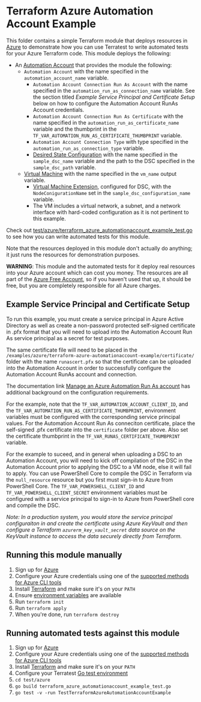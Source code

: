 # Terraform Azure Automation Account Example

This folder contains a simple Terraform module that deploys resources in [Azure](https://azure.microsoft.com/) to demonstrate how you can use Terratest to write automated tests for your Azure Terraform code. This module deploys the following:

- An [Automation Account](https://azure.microsoft.com/en-us/services/automation/) that provides the module the following:
  - `Automation Account` with the name specified in the `automation_account_name` variable.
    - `Automation Account Connection Run As Account` with the name specified in the `automation_run_as_connection_name` variable.  See the section titled *_Example Service Principal and Certificate Setup_* below on how to configure the Automation Account RunAs Account credentials.
    - `Automation Account Connection Run As Certificate` with the name specified in the `automation_run_as_certificate_name` variable and the thumbprint in the `TF_VAR_AUTOMATION_RUN_AS_CERTIFICATE_THUMBPRINT` variable.
    - `Automation Account Connection Type` with type specified in the `automation_run_as_connection_type` variable.
    - [Desired State Configuration](https://docs.microsoft.com/en-us/powershell/scripting/dsc/getting-started/winGettingStarted?view=powershell-7#:~:text=Get%20started%20with%20Desired%20State%20Configuration%20%28DSC%29%20for,Windows%20PowerShell%20Desired%20State%20Configuration%20log%20files.%20) with the name specified in the `sample_dsc_name` variable and the path to the DSC specified in the `sample_dsc_path` variable.
  - [Virtual Machine](https://docs.microsoft.com/en-us/azure/virtual-machines/) with the name specified in the `vm_name` output variable.
    - [Virtual Machine Extension](https://docs.microsoft.com/en-us/azure/virtual-machines/extensions/overview#:~:text=Troubleshoot%20extensions%20%20%20%20Namespace%20%20,Encryption%20for%20Windows%20%2012%20more%20rows%20), configured for DSC, with the `NodeConigurationName` set in the `sample_dsc_configuration_name` variable.
    - The VM includes a virtual network, a subnet, and a network interface with hard-coded configuration as it is not pertinent to this example.

Check out [test/azure/terraform_azure_automationaccount_example_test.go](/test/azure/terraform_azure_automationaccount_example_test.go) to see how you can write
automated tests for this module.

Note that the resources deployed in this module don't actually do anything; it just runs the resources for demonstration purposes.

**WARNING**: This module and the automated tests for it deploy real resources into your Azure account which can cost you
money. The resources are all part of the [Azure Free Account](https://azure.microsoft.com/en-us/free/), so if you haven't used that up,
it should be free, but you are completely responsible for all Azure charges.

## Example Service Principal and Certificate Setup

To run this example, you must create a service principal in Azure Active Directory as well as create a non-password protected self-signed certificate in .pfx format that you will need to upload into the Automation Account Run As service principal as a secret for test purposes.

The same certificate file will need to be placed in the `/examples/azure/terraform-azure-automationaccount-example/certificate/` folder with the name `runascert.pfx` so that the certificate can be uploaded into the Automation Account in order to successfully configure the Automation Account RunAs account and connection.

The documentation link [Manage an Azure Automation Run As account](https://docs.microsoft.com/en-us/azure/automation/manage-runas-account#:~:text=1%20Go%20to%20your%20Automation%20account%20and%20select,locate%20the%20role%20definition%20that%20is%20being%20used.) has additional background on the configuration requirements.  

For the example, note that the `TF_VAR_AUTOMATION_ACCOUNT_CLIENT_ID`, and the `TF_VAR_AUTOMATION_RUN_AS_CERTIFICATE_THUMBPRINT`, environment variables must be configured with the corresponding service principal values. For the Automation Account Run As conneciton certificate, place the self-signed .pfx certificate  into the `certificate` folder per above.  Also set the certificate thumbprint in the `TF_VAR_RUNAS_CERTIFICATE_THUMBPRINT` variable.

For the example to suceed, and in general when uploading a DSC to an Automation Account, you will need to kick off compilation of the DSC in the Automation Account prior to applying the DSC to a VM node, else it will fail to apply.  You can use PowerShell Core to compile the DSC in Terraform via the `null_resource` resource but you first must sign-in to Azure from PowerShell Core. The `TF_VAR_POWERSHELL_CLIENT_ID` and `TF_VAR_POWERSHELL_CLIENT_SECRET` environment variables must be configured with a service principal to sign-in to Azure from PowerShell core and compile the DSC.

*_Note: In a production system, you would store the service principal configuraiton in and create the certificate using Azure KeyVault and then configure a Terraform `azurerm_key_vault_secret` data source on the KeyVault instance to access the data securely directly from Terraform._*

## Running this module manually

1. Sign up for [Azure](https://azure.microsoft.com/)
1. Configure your Azure credentials using one of the [supported methods for Azure CLI
   tools](https://docs.microsoft.com/en-us/cli/azure/azure-cli-configuration?view=azure-cli-latest)
1. Install [Terraform](https://www.terraform.io/) and make sure it's on your `PATH`
1. Ensure [environment variables](../README.md#review-environment-variables) are available
1. Run `terraform init`
1. Run `terraform apply`
1. When you're done, run `terraform destroy`

## Running automated tests against this module

1. Sign up for [Azure](https://azure.microsoft.com/)
1. Configure your Azure credentials using one of the [supported methods for Azure CLI
   tools](https://docs.microsoft.com/en-us/cli/azure/azure-cli-configuration?view=azure-cli-latest)
1. Install [Terraform](https://www.terraform.io/) and make sure it's on your `PATH`
1. Configure your Terratest [Go test environment](../README.md)
1. `cd test/azure`
1. `go build terraform_azure_automationaccount_example_test.go`
1. `go test -v -run TestTerraformAzureAutomationAccountExample`
